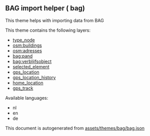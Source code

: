 

 BAG import helper ( bag) 
--------------------------



This theme helps with importing data from BAG

This theme contains the following layers:



  - [type_node](../Layers/type_node.md)
  - [osm:buildings](../Layers/osm:buildings.md)
  - [osm:adresses](../Layers/osm:adresses.md)
  - [bag:pand](../Layers/bag:pand.md)
  - [bag:verblijfsobject](../Layers/bag:verblijfsobject.md)
  - [selected_element](../Layers/selected_element.md)
  - [gps_location](../Layers/gps_location.md)
  - [gps_location_history](../Layers/gps_location_history.md)
  - [home_location](../Layers/home_location.md)
  - [gps_track](../Layers/gps_track.md)


Available languages:



  - nl
  - en
  - de
 

This document is autogenerated from [assets/themes/bag/bag.json](https://github.com/pietervdvn/MapComplete/blob/develop/assets/themes/bag/bag.json)